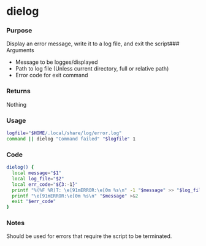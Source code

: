 # dielog
### Purpose
Display an error message, write it to a log file, and exit the script### Arguments
- Message to be logges/displayed
- Path to log file (Unless current directory, full or relative path)
- Error code for exit command
### Returns
Nothing
### Usage
```bash
logfile="$HOME/.local/share/log/error.log"
command || dielog "Command failed" "$logfile" 1
```
### Code
```bash
dielog() {
  local message="$1"
  local log_file="$2"
  local err_code="${3:-1}"
  printf "%(%F %R)T: \e[91mERROR:\e[0m %s\n" -1 "$message" >> "$log_file"
  printf "\e[91mERROR:\e[0m %s\n" "$message" >&2
  exit "$err_code"
}
```
### Notes
Should be used for errors that require the script to be terminated.

